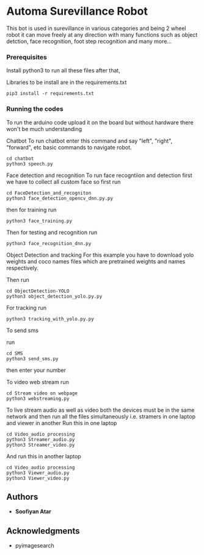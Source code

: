 # Automa Surevillance Robot

This bot is used in surevillance in various categories and being 2 wheel robot it can move freely at any direction with many functions such as object detction, face recognition, foot step recognition and many more...

### Prerequisites
Install python3 to run all these files after that, 

Libraries to be install are in the requirements.txt

```
pip3 install -r requirements.txt
```

### Running the codes

To run the arduino code upload it on the board but without hardware there won't be much understanding

Chatbot
To run chatbot enter this command and say "left", "right", "forward", etc basic commands to navigate robot.

```
cd chatbot
python3 speech.py
```

Face detection and recognition
To run face recogntiion and detection first we have to collect all custom face so first run

```
cd FaceDetection_and_recogniton
python3 face_detection_opencv_dnn.py.py
```

then for training run
```
python3 face_training.py
```

Then for testing and recognition run
```
python3 face_recognition_dnn.py
```

Object Detection and tracking 
For this example you have to download yolo weights and coco names files which are pretrained weights and names respectively.

Then run
```
cd ObjectDetection-YOLO
python3 object_detection_yolo.py.py
```

For tracking
run
```
python3 tracking_with_yolo.py.py
```


To send sms 

run
```
cd SMS
python3 send_sms.py
```
then enter your number

To video web stream run 
```
cd Stream video on webpage
python3 webstreaming.py
```

To live stream audio as well as video both the devices must be in the same network and then run all the files simultaneously i.e. stramers in one laptop and viewer in another
Run this in one laptop
```
cd Video_audio processing
python3 Streamer_audio.py
python3 Streamer_video.py
```
And run this in another laptop
```
cd Video_audio processing
python3 Viewer_audio.py
python3 Viewer_video.py
```

## Authors

* **Soofiyan Atar**


## Acknowledgments

* pyimagesearch

 
